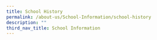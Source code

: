 ```yaml
---
title: School History
permalink: /about-us/School-Information/school-history
description: ""
third_nav_title: School Information
---
```

